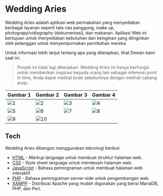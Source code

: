 # Wedding Aries

Wedding Aries adalah aplikasi web perinakahan yang menyediakan berbagai layanan seperti tata rias panggung, make up, photograpy/vidiography (dokumentasi), dan makanan. Aplikasi Web ini bertujuan untuk menyediakan kebutuhan dan keinginan yang diinginkan oleh pelanggan untuk menyempurnakan pernikahan mereka.

Untuk informasi lebih lanjut tentang apa yang diterapkan, lihat Dewan kami saat ini.

> Proyek ini tidak lagi dikerjakan. Wedding Aries ini hanya berfungsi untuk memberikan inspirasi kepada orang lain sebagai referensi point in time, Anda dapat melihat kode sebelumnya dengan melihat cabang arsip.

| Gambar 1 | Gambar 2 | Gambar 3 | Gambar 4 |
|----------|----------|----------|----------|
| ![1](https://github.com/user-attachments/assets/efaf5e2b-f412-4cf1-9012-e42aeaf3f526) | ![2](https://github.com/user-attachments/assets/4b74a85c-a1b7-47a4-89ff-e40387bf7c20) | ![3](https://github.com/user-attachments/assets/8bede3cd-5851-4ddb-a553-e9937f1d82e6) | ![4](https://github.com/user-attachments/assets/e251415c-f629-4b0d-b851-b473cdd007d8) |
| ![5](https://github.com/user-attachments/assets/b7f73d9c-cce0-40b6-8c6c-74c7f0471b85) | ![6](https://github.com/user-attachments/assets/30c022d1-de5d-433e-86fe-09cec886f621) | ![7](https://github.com/user-attachments/assets/031cde98-aa3c-47a7-8361-1bd5b3529838) | ![8](https://github.com/user-attachments/assets/c1df2501-f5cf-4a32-bd12-c26fb29a833d) |
| ![9](https://github.com/user-attachments/assets/1b786c83-3261-4655-a87c-b5e16e4bc8f0) | ![10](https://github.com/user-attachments/assets/d410f862-ebb6-4f51-a34e-cc923a7280a5) |          |          |

## Tech

Wedding Aries dibangun menggunakan teknologi berikut:

- [HTML](https://developer.mozilla.org/en-US/docs/Web/HTML) - Markup language untuk membuat struktur halaman web.
- [CSS](https://developer.mozilla.org/en-US/docs/Web/CSS) - Style sheet language untuk mendesain halaman web.
- [JavaScript](https://developer.mozilla.org/en-US/docs/Web/JavaScript) - Bahasa pemrograman untuk membuat halaman web interaktif.
- [PHP](https://www.php.net/) - Bahasa pemrograman server-side untuk pengembangan web.
- [XAMPP](https://www.apachefriends.org/index.html) - Distribusi Apache yang mudah digunakan yang berisi MariaDB, PHP, dan Perl.
